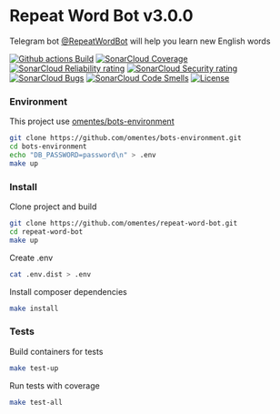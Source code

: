 # Repeat Word Bot v3.0.0

Telegram bot [@RepeatWordBot][0] will help you learn new English words

[![Github actions Build](https://github.com/omentes/repeat-word-bot/workflows/Actions/badge.svg)](//github.com/omentes/repeat-word-bot/actions)
[![SonarCloud Coverage](https://sonarcloud.io/api/project_badges/measure?project=omentes_repeat-word-bot&metric=coverage)](https://sonarcloud.io/component_measures/metric/coverage/list?id=omentes_repeat-word-bot)
[![SonarCloud Reliability rating](https://sonarcloud.io/api/project_badges/measure?project=omentes_repeat-word-bot&metric=reliability_rating)](https://sonarcloud.io/component_measures/metric/reliability_rating/list?id=omentes_repeat-word-bot)
[![SonarCloud Security rating](https://sonarcloud.io/api/project_badges/measure?project=omentes_repeat-word-bot&metric=security_rating)](https://sonarcloud.io/component_measures/metric/security_rating/list?id=omentes_repeat-word-bot)
[![SonarCloud Bugs](https://sonarcloud.io/api/project_badges/measure?project=omentes_repeat-word-bot&metric=bugs)](https://sonarcloud.io/component_measures/metric/bugs/list?id=omentes_repeat-word-bot)
[![SonarCloud Code Smells](https://sonarcloud.io/api/project_badges/measure?project=omentes_repeat-word-bot&metric=code_smells)](https://sonarcloud.io/component_measures/metric/code_smells/list?id=omentes_repeat-word-bot)
[![License](https://poser.pugx.org/pugx/badge-poser/license)](#)

### Environment

This project use [omentes/bots-environment][1]
```bash
git clone https://github.com/omentes/bots-environment.git
cd bots-environment
echo "DB_PASSWORD=password\n" > .env
make up
```

### Install

Clone project and build
```bash
git clone https://github.com/omentes/repeat-word-bot.git
cd repeat-word-bot
make up
```
Create .env
```bash
cat .env.dist > .env
```
Install composer dependencies
```bash
make install
```

### Tests
Build containers for tests
```bash
make test-up
```
Run tests with coverage
```bash
make test-all
```


[0]: https://t.me/RepeatWordBot
[1]: https://github.com/omentes/bots-environment
